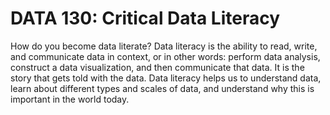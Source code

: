 # DATA 130: Critical Data Literacy

How do you become data literate? Data literacy is the ability to read, write, and communicate data in context, or in other words: perform data analysis, construct a data visualization, and then communicate that data. It is the story that gets told with the data. Data literacy helps us to understand data, learn about different types and scales of data, and understand why this is important in the world today.